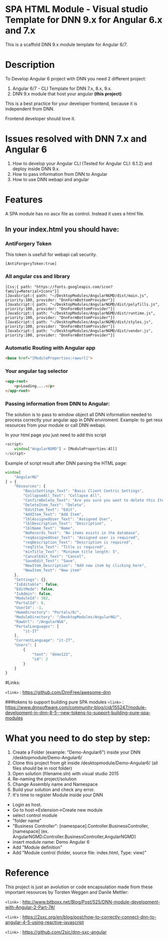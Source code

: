 # SPA HTML Module - Visual studio Template for DNN 9.x for Angular 6.x and 7.x
This is a scaffold DNN 9.x module template for Angular 6/7.

# Description
To Develop Angular 6 project with DNN you need 2 different project:
1. Angular 6/7 - CLI Template for DNN 7.x, 8.x, 9.x.
2. DNN 9.x module that host your angular **(this project)**

This is a best practice for your developer frontend, because it is independent from DNN.

Frontend developer should love it.

# Issues resolved with DNN 7.x and Angular 6
1. How to develop your Angular CLI (Tested for Angular CLI: 6.1.2) and deploy inside DNN 9.x.
2. How to pass information from DNN to Angular
3. How to use DNN webapi and angular

# Features
A SPA module has no ascx file as control. Instead it uses a html file.
## In your index.html you should have:

### AntiForgery Token
This token is usefull for webapi call security.

```
[AntiForgeryToken:true]
```


### All angular css and library
```
[Css:{ path: "https://fonts.googleapis.com/icon?family=Material+Icons"}]
[JavaScript:{ path: "~/DesktopModules/AngularNGMD/dist/main.js", priority:100, provider: "DnnFormBottomProvider"}]
[JavaScript:{ path: "~/DesktopModules/AngularNGMD/dist/polyfills.js", priority:100, provider: "DnnFormBottomProvider"}]
[JavaScript:{ path: "~/DesktopModules/AngularNGMD/dist/runtime.js", priority:100, provider: "DnnFormBottomProvider"}]
[JavaScript:{ path: "~/DesktopModules/AngularNGMD/dist/styles.js", priority:100, provider: "DnnFormBottomProvider"}]
[JavaScript:{ path: "~/DesktopModules/AngularNGMD/dist/vendor.js", priority:100, provider: "DnnFormBottomProvider"}]
```

### Automatic Routing with Angular app
```html
<base href="[ModuleProperties:rawurl]">
```

### Your angular tag selector

```html
<app-root>
    <p>Loading....</p>
</app-root>
```

### Passing information from DNN to Angular:
The solution is to pass to window object all DNN information needed to process correctly your angular app in DNN enviroment.
Example: to get resx resources from your module or call DNN webapi.

In your html page you just need to add this script
```javascript
<script>
    window["AngularNGMD"] = [ModuleProperties:All]
</script>
```

Example of script result after DNN parsing the HTML page:
```javascript
window[
    "AngularNG"
] = {
    "Resources": {
        "BasicSettings_Text": "Basic Client Centric Settings",
        "CollapseAll_Text": "Collapse All",
        "ConfirmDelete_Text": "Are you sure you want to delete this Item",
        "DeleteItem_Text": "Delete",
        "EditItem_Text": "Edit",
        "AddItem_Text": "Add Item",
        "lblAssignedUser_Text": "Assigned User",
        "lblDescription_Text": "Description",
        "lblName_Text": "Name",
        "NoRecords_Text": "No items exists in the database",
        "reqAssignedUser_Text": "Assigned user is required",
        "reqDescription_Text": "Description is required",
        "reqTitle_Text": "Title is required",
        "minTitle_Text": "Minimum title length: 5",
        "CancelEdit_Text": "Cancel",
        "SaveEdit_Text": "Save",
        "NewItem_Description": "Add new item by clicking here",
        "NewItem_Text": "New item"
    },
    "Settings": {},
    "IsEditable": false,
    "EditMode": false,
    "IsAdmin": false,
    "ModuleId": 382,
    "PortalId": 0,
    "UserId": -1,
    "HomeDirectory": "Portals/0/",
    "ModuleDirectory": "/DesktopModules/AngularNG/",
    "RawUrl": "/AngularNG6",
    "PortalLanguages": [
        "it-IT"
    ],
    "CurrentLanguage": "it-IT",
    "Users": [
        {
            "text": "demo123",
            "id": 2
        }
    ]
}
```

#Links:

`<link>` : https://github.com/DnnFree/awesome-dnn

###tokens to support building pure SPA modules
`<link>` : https://www.dnnsoftware.com/community-blog/cid/155247/module-development-in-dnn-8-5--new-tokens-to-support-building-pure-spa-modules

# What you need to do step by step:
1. Create a Folder (example: "Demo-Angular6") inside your DNN /desktopmodule/Demo-Angular6/
2. Clone this project from git inside /desktopmodule/Demo-Angular6/ (all files should be in root folder)
3. Open solution (filename.sln) with visual studio 2015
4. Re-naming the project/solution
5. Change Assembly name and Namespace
6. Build your solution and check any error.
7. It's time to register Module inside your DNN
- Login as host.
- Go to host->Estension->Create new module
- select control module 
- "folder name"
- "Business Controller": [namespace].Controller.BusinessController,[namespace] (ex. AngularNGMD.Controller.BusinessController,AngularNGMD) 
- insert module name: Demo Angular 6
- Add "Module definition"
- Add "Module control (folder, source file: index.html, Type: view)"

# Reference
This project is just an avolution or code encapsulation made from these important resources by Torsten Weggen and Danile Mettler:

`<link>` : http://www.bitboxx.net/Blog/Post/525/DNN-module-development-with-Angular-2-Part-7#/

`<link>` : https://2sxc.org/en/blog/post/how-to-correctly-connect-dnn-to-angular-4-5-using-reactive-javascript

`<link>` : https://github.com/2sic/dnn-sxc-angular
